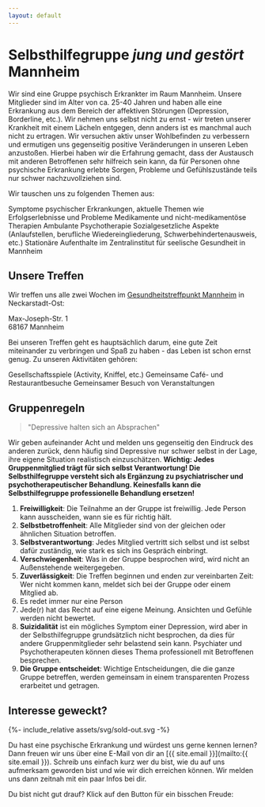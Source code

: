 ```yaml
---
layout: default
---
```


# Selbsthilfegruppe *jung und gestört* Mannheim

Wir sind eine Gruppe psychisch Erkrankter im Raum Mannheim. Unsere Mitglieder sind im Alter von ca. 25-40 Jahren und haben alle eine Erkrankung aus dem Bereich der affektiven Störungen (Depression, Borderline, etc.). Wir nehmen uns selbst nicht zu ernst - wir treten unserer Krankheit mit einem Lächeln entgegen, denn anders ist es manchmal auch nicht zu ertragen. Wir versuchen aktiv unser Wohlbefinden zu verbessern und ermutigen uns gegenseitig positive Veränderungen in unseren Leben anzustoßen. Hierbei haben wir die Erfahrung gemacht, dass der Austausch mit anderen Betroffenen sehr hilfreich sein kann, da für Personen ohne psychische Erkrankung erlebte Sorgen, Probleme und Gefühlszustände teils nur schwer nachzuvollziehen sind.

Wir tauschen uns zu folgenden Themen aus:

<div class="grid-enumeration">
  <i class="icon fa-solid fa-chart-line color-palette-main"></i>
  <span>Symptome psychischer Erkrankungen, aktuelle Themen wie Erfolgserlebnisse und Probleme</span>
  <i class="icon fa-solid fa-pills color-palette-secondary"></i>
  <span>Medikamente und nicht-medikamentöse Therapien</span>
  <i class="icon fa-solid fa-comments color-palette-3"></i>
  <span>Ambulante Psychotherapie</span>
  <i class="icon fa-solid fa-section color-palette-4"></i>
  <span>Sozialgesetzliche Aspekte (Anlaufstellen, berufliche Wiedereingliederung, Schwerbehindertenausweis, etc.)</span>
  <i class="icon fa-solid fa-hospital color-palette-5"></i>
  <span>Stationäre Aufenthalte im Zentralinstitut für seelische Gesundheit in Mannheim</span>
</div>

## Unsere Treffen
Wir treffen uns alle zwei Wochen im [Gesundheitstreffpunkt Mannheim](https://www.gesundheitstreffpunkt-mannheim.de) in Neckarstadt-Ost:

<div class="grid-enumeration">
  <i class="icon fa-solid fa-map-location-dot color-palette-main"></i>
  <span> Max-Joseph-Str. 1 <br> 68167 Mannheim</span>
</div>


Bei unseren Treffen geht es hauptsächlich darum, eine gute Zeit miteinander zu verbringen und Spaß zu haben - das Leben ist schon ernst genug. Zu unseren Aktivitäten gehören:
<div class="grid-enumeration">
  <i class="icon fa-solid fa-dice color-palette-main"></i>
  <span>Gesellschaftsspiele (Activity, Kniffel, etc.)</span>
  <i class="icon fa-solid fa-mug-saucer color-palette-secondary"></i>
  <span>Gemeinsame Café- und Restaurantbesuche</span>
  <i class="icon fa-solid fa-calendar-days color-palette-4"></i>
  <span>Gemeinsamer Besuch von Veranstaltungen</span>
</div>

## Gruppenregeln

> "Depressive halten sich an Absprachen" 

Wir geben aufeinander Acht und melden uns gegenseitig den Eindruck des anderen zurück, denn häufig sind Depressive nur schwer selbst in der Lage, ihre eigene Situation realistisch einzuschätzen. **Wichtig: Jedes Gruppenmitglied trägt für sich selbst Verantwortung! Die Selbsthilfegruppe versteht sich als Ergänzung zu psychiatrischer und psychotherapeutischer Behandlung. Keinesfalls kann die Selbsthilfegruppe professionelle Behandlung ersetzen!**

1. **Freiwilligkeit**: Die Teilnahme an der Gruppe ist freiwillig. Jede Person kann ausscheiden, wann sie es für richtig hält.
2. **Selbstbetroffenheit**: Alle Mitglieder sind von der gleichen oder ähnlichen Situation betroffen.
3. **Selbstverantwortung**: Jedes Mitglied vertritt sich selbst und ist selbst dafür zuständig, wie stark es sich ins Gespräch einbringt.
4. **Verschwiegenheit**: Was in der Gruppe besprochen wird, wird nicht an Außenstehende weitergegeben.
5. **Zuverlässigkeit**: Die Treffen beginnen und enden zur vereinbarten Zeit: Wer nicht kommen kann, meldet sich bei der Gruppe oder einem Mitglied ab.
6. Es redet immer nur eine Person
7. Jede(r) hat das Recht auf eine eigene Meinung. Ansichten und Gefühle werden nicht bewertet.
8. **Suizidalität** ist ein mögliches Symptom einer Depression, wird aber in der Selbsthilfegruppe grundsätzlich nicht besprochen, da dies für andere Gruppenmitglieder sehr belastend sein kann. Psychiater und Psychotherapeuten können dieses Thema professionell mit Betroffenen besprechen. 
9. **Die Gruppe entscheidet**: Wichtige Entscheidungen, die die ganze Gruppe betreffen, werden gemeinsam in einem transparenten Prozess erarbeitet und getragen.

## Interesse geweckt?

{%- include_relative assets/svg/sold-out.svg -%}

Du hast eine psychische Erkrankung und würdest uns gerne kennen lernen? Dann freuen wir uns über eine E-Mail von dir an [{{ site.email }}](mailto:{{ site.email }}). Schreib uns einfach kurz wer du bist, wie du auf uns aufmerksam geworden bist und wie wir dich erreichen können. Wir melden uns dann zeitnah mit ein paar Infos bei dir.

Du bist nicht gut drauf? Klick auf den Button für ein bisschen Freude:
<div>
    <i class="fa-solid fa-power-off confetti-button color-palette-main"></i>
</div>
<script src="https://cdn.jsdelivr.net/npm/@tsparticles/confetti@3.3.0/tsparticles.confetti.bundle.min.js"></script>
<script src="assets/js/confetti.js">
